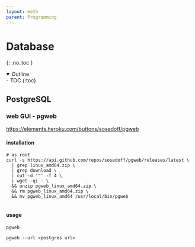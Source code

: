 ```yaml
---
layout: meth
parent: Programming
---
```

# Database
{: .no_toc }

<details open markdown="block">
  <summary>
    Outline
  </summary>
- TOC
{:toc}
</details>

## PostgreSQL
### web GUI - pgweb
<https://elements.heroku.com/buttons/sosedoff/pgweb>

#### installation
```
# as root
curl -s https://api.github.com/repos/sosedoff/pgweb/releases/latest \
  | grep linux_amd64.zip \
  | grep download \
  | cut -d '"' -f 4 \
  | wget -qi - \
  && unzip pgweb_linux_amd64.zip \
  && rm pgweb_linux_amd64.zip \
  && mv pgweb_linux_amd64 /usr/local/bin/pgweb
```
```
```

#### usage
```
pgweb
```

```
pgweb --url <postgres url>
```
